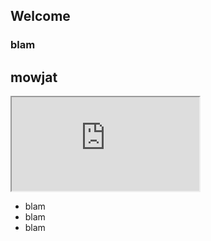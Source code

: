 ## Welcome

### blam

## mowjat

<iframe src="http://dcoeurjo.github.io/testIO/toto.hml">
</iframe>

<ul>
<li>blam</li>
<li>blam</li>
<li>blam</li>
</ul>
